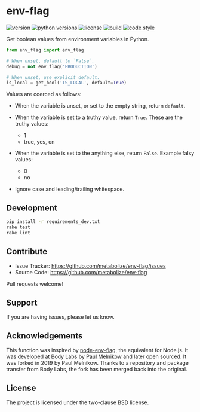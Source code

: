 # env-flag

[![version](https://img.shields.io/pypi/v/env-flag?style=flat-square)][pypi]
[![python versions](https://img.shields.io/pypi/pyversions/env-flag?style=flat-square)][pypi]
[![license](https://img.shields.io/pypi/l/env-flag?style=flat-square)][pypi]
[![build](https://img.shields.io/circleci/project/github/metabolize/env-flag/master?style=flat-square)][build]
[![code style](https://img.shields.io/badge/code%20style-black-black?style=flat-square)][black]

Get boolean values from environment variables in Python.

[pypi]: https://pypi.org/project/env-flag/
[build]: https://circleci.com/gh/metabolize/env-flag/tree/master
[black]: https://black.readthedocs.io/en/stable/

```py
from env_flag import env_flag

# When unset, default to `False`.
debug = not env_flag('PRODUCTION')

# When unset, use explicit default.
is_local = get_bool('IS_LOCAL', default=True)
```

Values are coerced as follows:

- When the variable is unset, or set to the empty string, return `default`.
- When the variable is set to a truthy value, return `True`.
  These are the truthy values:

    - 1
    - true, yes, on

- When the variable is set to the anything else, return `False`.
  Example falsy values:

    - 0
    - no

- Ignore case and leading/trailing whitespace.


## Development

```sh
pip install -r requirements_dev.txt
rake test
rake lint
```


## Contribute

- Issue Tracker: https://github.com/metabolize/env-flag/issues
- Source Code: https://github.com/metabolize/env-flag

Pull requests welcome!


## Support

If you are having issues, please let us know.


## Acknowledgements

This function was inspired by [node-env-flag][], the equivalent for Node.js.
It was developed at Body Labs by [Paul Melnikow][] and later open sourced.
It was forked in 2019 by Paul Melnikow. Thanks to a repository and package
transfer from Body Labs, the fork has been merged back into the original.

[node-env-flag]: https://www.npmjs.com/package/node-env-flag
[paul melnikow]: https://github.com/paulmelnikow


## License

The project is licensed under the two-clause BSD license.
